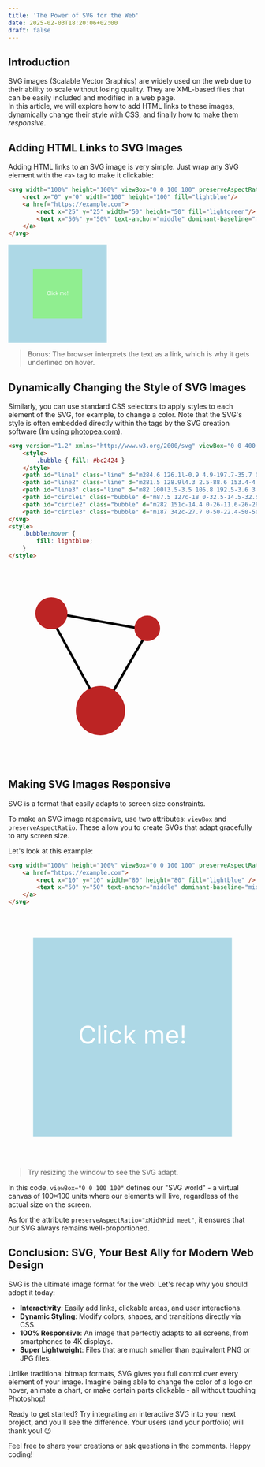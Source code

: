 ```yaml
---
title: 'The Power of SVG for the Web'
date: 2025-02-03T18:20:06+02:00
draft: false
---
```


## Introduction

SVG images (Scalable Vector Graphics) are widely used on the web due to their ability to scale without losing quality. They are XML-based files that can be easily included and modified in a web page.  
In this article, we will explore how to add HTML links to these images, dynamically change their style with CSS, and finally how to make them _responsive_.

## Adding HTML Links to SVG Images

Adding HTML links to an SVG image is very simple. Just wrap any SVG element with the `<a>` tag to make it clickable:

```html
<svg width="100%" height="100%" viewBox="0 0 100 100" preserveAspectRatio="xMidYMid meet" xmlns="http://www.w3.org/2000/svg">
    <rect x="0" y="0" width="100" height="100" fill="lightblue"/>
    <a href="https://example.com">
        <rect x="25" y="25" width="50" height="50" fill="lightgreen"/>
        <text x="50%" y="50%" text-anchor="middle" dominant-baseline="middle" fill="white" font-size="5px">Click me!</text>
    </a>
</svg>
```
<svg width="200" height="200" xmlns="http://www.w3.org/2000/svg">
    <rect x="0" y="0" width="200" height="200" fill="lightblue"/>
    <a href="https://example.com">
        <rect x="50" y="50" width="100" height="100" fill="lightgreen"/>
        <text x="50%" y="50%" text-anchor="middle" dominant-baseline="middle" fill="white" font-size="10px">Click me!</text>
    </a>
</svg>

> Bonus: The browser interprets the text as a link, which is why it gets underlined on hover.

## Dynamically Changing the Style of SVG Images

Similarly, you can use standard CSS selectors to apply styles to each element of the SVG, for example, to change a color. Note that the SVG's style is often embedded directly within the tags by the SVG creation software (Im using [photopea.com](photopea.com)).

```html
<svg version="1.2" xmlns="http://www.w3.org/2000/svg" viewBox="0 0 400 400" width="400" height="400">	
    <style>
        .bubble { fill: #bc2424 } 
    </style>
    <path id="line1" class="line" d="m284.6 126.1l-0.9 4.9-197.7-35.7 0.9-4.9z"/>
    <path id="line2" class="line" d="m281.5 128.9l4.3 2.5-88.6 153.4-4.3-2.5z"/>
    <path id="line3" class="line" d="m82 100l3.5-3.5 105.8 192.5-3.6 3.5z"/>
    <path id="circle1" class="bubble" d="m87.5 127c-18 0-32.5-14.5-32.5-32.5 0-18 14.5-32.5 32.5-32.5 18 0 32.5 14.5 32.5 32.5 0 18-14.5 32.5-32.5 32.5z"/>
    <path id="circle2" class="bubble" d="m282 151c-14.4 0-26-11.6-26-26 0-14.4 11.6-26 26-26 14.4 0 26 11.6 26 26 0 14.4-11.6 26-26 26z"/>
    <path id="circle3" class="bubble" d="m187 342c-27.7 0-50-22.4-50-50 0-27.6 22.3-50 50-50 27.7 0 50 22.4 50 50 0 27.6-22.3 50-50 50z"/>
</svg>
<style>
    .bubble:hover {
        fill: lightblue;
    }
</style>
```

<svg version="1.2" xmlns="http://www.w3.org/2000/svg" viewBox="0 0 400 400" width="400" height="400">	
    <style>
        .bubble { fill: #bc2424 } 
    </style>
    <path id="line1" class="line" d="m284.6 126.1l-0.9 4.9-197.7-35.7 0.9-4.9z"/>
    <path id="line2" class="line" d="m281.5 128.9l4.3 2.5-88.6 153.4-4.3-2.5z"/>
    <path id="line3" class="line" d="m82 100l3.5-3.5 105.8 192.5-3.6 3.5z"/>
    <path id="circle1" class="bubble" d="m87.5 127c-18 0-32.5-14.5-32.5-32.5 0-18 14.5-32.5 32.5-32.5 18 0 32.5 14.5 32.5 32.5 0 18-14.5 32.5-32.5 32.5z"/>
    <path id="circle2" class="bubble" d="m282 151c-14.4 0-26-11.6-26-26 0-14.4 11.6-26 26-26 14.4 0 26 11.6 26 26 0 14.4-11.6 26-26 26z"/>
    <path id="circle3" class="bubble" d="m187 342c-27.7 0-50-22.4-50-50 0-27.6 22.3-50 50-50 27.7 0 50 22.4 50 50 0 27.6-22.3 50-50 50z"/>
</svg>
<style>
    .bubble:hover {
        fill: lightblue;
    }
</style>

## Making SVG Images Responsive

SVG is a format that easily adapts to screen size constraints.

To make an SVG image responsive, use two attributes: `viewBox` and `preserveAspectRatio`. These allow you to create SVGs that adapt gracefully to any screen size.

Let's look at this example:

```html
<svg width="100%" height="100%" viewBox="0 0 100 100" preserveAspectRatio="xMidYMid meet" xmlns="http://www.w3.org/2000/svg">
    <a href="https://example.com">
        <rect x="10" y="10" width="80" height="80" fill="lightblue" />
        <text x="50" y="50" text-anchor="middle" dominant-baseline="middle" fill="white" font-size="10px">Click me!</text>
    </a>
</svg>
```

<svg width="100%" height="100%" viewBox="0 0 100 100" preserveAspectRatio="xMidYMid meet" xmlns="http://www.w3.org/2000/svg">
    <a href="https://example.com">
        <rect x="10" y="10" width="80" height="80" fill="lightblue" />
        <text x="50" y="50" text-anchor="middle" dominant-baseline="middle" fill="white" font-size="10px">Click me!</text>
    </a>
</svg>

> Try resizing the window to see the SVG adapt.

In this code, `viewBox="0 0 100 100"` defines our "SVG world" - a virtual canvas of 100×100 units where our elements will live, regardless of the actual size on the screen.

As for the attribute `preserveAspectRatio="xMidYMid meet"`, it ensures that our SVG always remains well-proportioned.

## Conclusion: SVG, Your Best Ally for Modern Web Design

SVG is the ultimate image format for the web! Let's recap why you should adopt it today:

- **Interactivity**: Easily add links, clickable areas, and user interactions.
- **Dynamic Styling**: Modify colors, shapes, and transitions directly via CSS.
- **100% Responsive**: An image that perfectly adapts to all screens, from smartphones to 4K displays.
- **Super Lightweight**: Files that are much smaller than equivalent PNG or JPG files.

Unlike traditional bitmap formats, SVG gives you full control over every element of your image. Imagine being able to change the color of a logo on hover, animate a chart, or make certain parts clickable - all without touching Photoshop!

Ready to get started? Try integrating an interactive SVG into your next project, and you'll see the difference. Your users (and your portfolio) will thank you! 😉

Feel free to share your creations or ask questions in the comments. Happy coding!